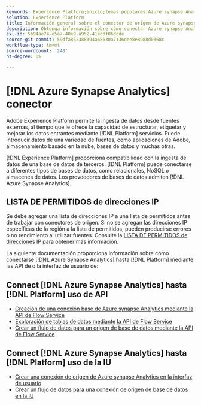 ```yaml
---
keywords: Experience Platform;inicio;temas populares;Azure synapse Analytics;análisis de azure synapse;Synapse;sinapsis
solution: Experience Platform
title: Información general sobre el conector de origen de Azure synapse Analytics
description: Obtenga información sobre cómo conectar Azure synapse Analytics a Adobe Experience Platform mediante API o la interfaz de usuario.
exl-id: 5b94ae74-e5a7-40e9-a952-41eddf06dcde
source-git-commit: 59dfa862388394a68630a7136dee8e8988d0368c
workflow-type: tm+mt
source-wordcount: '240'
ht-degree: 0%

---
```


# [!DNL Azure Synapse Analytics] conector

Adobe Experience Platform permite la ingesta de datos desde fuentes externas, al tiempo que le ofrece la capacidad de estructurar, etiquetar y mejorar los datos entrantes mediante [!DNL Platform] servicios. Puede introducir datos de una variedad de fuentes, como aplicaciones de Adobe, almacenamiento basado en la nube, bases de datos y muchas otras.

[!DNL Experience Platform] proporciona compatibilidad con la ingesta de datos de una base de datos de terceros. [!DNL Platform] puede conectarse a diferentes tipos de bases de datos, como relacionales, NoSQL o almacenes de datos. Los proveedores de bases de datos admiten [!DNL Azure Synapse Analytics].

## LISTA DE PERMITIDOS de direcciones IP

Se debe agregar una lista de direcciones IP a una lista de permitidos antes de trabajar con conectores de origen. Si no se agregan las direcciones IP específicas de la región a la lista de permitidos, pueden producirse errores o no rendimiento al utilizar fuentes. Consulte la [LISTA DE PERMITIDOS de direcciones IP](../../ip-address-allow-list.md) para obtener más información.

La siguiente documentación proporciona información sobre cómo conectarse [!DNL Azure Synapse Analytics] hasta [!DNL Platform] mediante las API de o la interfaz de usuario de:

## Connect [!DNL Azure Synapse Analytics] hasta [!DNL Platform] uso de API

- [Creación de una conexión base de Azure synapse Analytics mediante la API de Flow Service](../../tutorials/api/create/databases/synapse-analytics.md)
- [Exploración de tablas de datos mediante la API de Flow Service](../../tutorials/api/explore/tabular.md)
- [Crear un flujo de datos para un origen de base de datos mediante la API de Flow Service](../../tutorials/api/collect/database-nosql.md)

## Connect [!DNL Azure Synapse Analytics] hasta [!DNL Platform] uso de la IU

- [Crear una conexión de origen de Azure synapse Analytics en la interfaz de usuario](../../tutorials/ui/create/databases/synapse-analytics.md)
- [Crear un flujo de datos para una conexión de origen de base de datos en la IU](../../tutorials/ui/dataflow/databases.md)

